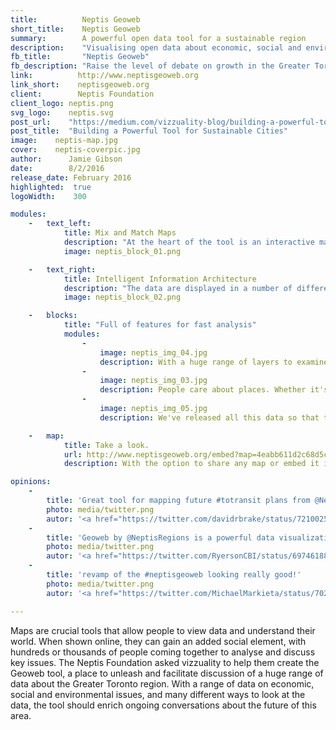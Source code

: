 ```yaml
---
title:          Neptis Geoweb
short_title:    Neptis Geoweb
summary:        A powerful open data tool for a sustainable region
description:    "Visualising open data about economic, social and environmental issues for the Greater Toronto region"
fb_title:       "Neptis Geoweb"
fb_description: "Raise the level of debate on growth in the Greater Toronto region"
link:          http://www.neptisgeoweb.org
link_short:    neptisgeoweb.org
client:        Neptis Foundation
client_logo: neptis.png
svg_logo:    neptis.svg
post_url:    "https://medium.com/vizzuality-blog/building-a-powerful-tool-for-sustainable-cities-a891474ea36f#.7twlzsw0i"
post_title:  "Building a Powerful Tool for Sustainable Cities"
image:    neptis-map.jpg
cover:    neptis-coverpic.jpg
author:      Jamie Gibson
date:        8/2/2016
release_date: February 2016    
highlighted:  true
logoWidth:    300

modules:
    -   text_left: 
            title: Mix and Match Maps
            description: "At the heart of the tool is an interactive map where you can create custom maps from the huge range of economic, social and environmental data assembled by the Neptis Foundation. See how planned infrastructure development could affect protected areas and prime agricultural lands, or how population density has evolved in last few decades. We finished it with little details, like being able to change the transparency of each layer or automatically zooming to an area when certain local-scale layers are selected, to ensure a great experience."
            image: neptis_block_01.png

    -   text_right:
            title: Intelligent Information Architecture
            description: "The data are displayed in a number of different ways, taking inspiration from the various concerns people may relate to most strongly. On the map the data layers are arranged in an intuitive order and revealed progressively, so it's easy to find the information you need . People also feel a strong connection to certain places or certain themes, so we added Profiles and Topics pages to provide different hooks into the same data."
            image: neptis_block_02.png

    -   blocks:
            title: "Full of features for fast analysis"
            modules:
                - 
                    image: neptis_img_04.jpg
                    description: With a huge range of layers to examine, our designers perfected the presentation of each so they could be layered in an intuitive way while maintaining clean, beautiful cartography. By obssessing over the small details, it's easier for everyone to reveal the stories within the data.
                - 
                    image: neptis_img_03.jpg
                    description: People care about places. Whether it's the great outdoors of the Greenbelt, their own backyard or where they work, spaces matter. To tap into this area of concern we've created profile pages where you can see all the key data, from population to the job market and types of dwellings.
                - 
                    image: neptis_img_05.jpg
                    description: We've released all this data so that the people of the Greater Toronto Region can learn more about their world. With the add story feature, we've tried to give this diverse population the opportunity to share their findings and spark conversations about the key issues affecting the region.

    -   map:
            title: Take a look.
            url: http://www.neptisgeoweb.org/embed?map=4eabb611d2c68d5c8fb7
            description: With the option to share any map or embed it in your own website, you're only a few clicks away from telling the world what you've found out.

opinions:
    -
        title: 'Great tool for mapping future #totransit plans from @NeptisRegions <a href="http://www.neptisgeoweb.org/">neptisgeoweb</a> HT @Urban_Toronto forum user 44north'
        photo: media/twitter.png
        autor: '<a href="https://twitter.com/davidrbrake/status/721002504234864642">David Brake</a>'
    -
        title: 'Geoweb by @NeptisRegions is a powerful data visualization tool at the intersection of land use, transpo, enviro & ag'
        photo: media/twitter.png
        autor: '<a href="https://twitter.com/RyersonCBI/status/697461882458894336">Ryserson CBI</a>'
    -
        title: 'revamp of the #neptisgeoweb looking really good!'
        photo: media/twitter.png
        autor: '<a href="https://twitter.com/MichaelMarkieta/status/702557821615738880">Micheal Markieta</a>'

---
```


Maps are crucial tools that allow people to view data and understand their world. When shown online, they can gain an added social element, with hundreds or thousands of people coming together to analyse and discuss key issues. The Neptis Foundation asked vizzuality to help them create the Geoweb tool, a place to unleash and facilitate discussion of a huge range of data about the Greater Toronto region. With a range of data on economic, social and environmental issues, and many different ways to look at the data, the tool should enrich ongoing conversations about the future of this area. 
